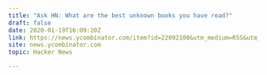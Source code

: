 ```yaml
---
title: "Ask HN: What are the best unknown books you have read?"
draft: false
date: 2020-01-19T16:09:20Z
link: https://news.ycombinator.com/item?id=22092108&utm_medium=RSS&utm_source=hune
site: news.ycombinator.com
topic: Hacker News  

---
```

